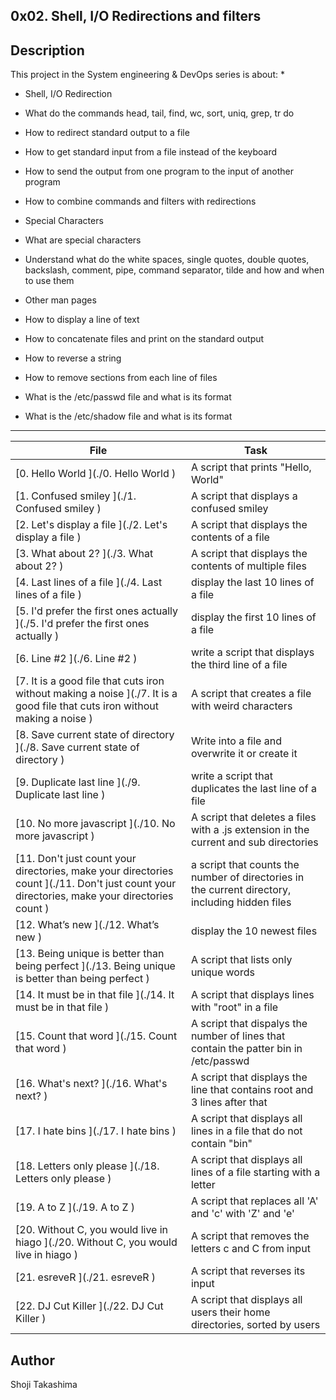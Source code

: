 0x02. Shell, I/O Redirections and filters
---
## Description

This project in the System engineering & DevOps series is about:
*  

*  Shell, I/O Redirection

*  What do the commands head, tail, find, wc, sort, uniq, grep, tr do

*  How to redirect standard output to a file

*  How to get standard input from a file instead of the keyboard

*  How to send the output from one program to the input of another program

*  How to combine commands and filters with redirections

*  Special Characters

*  What are special characters

*  Understand what do the white spaces, single quotes, double quotes, backslash, comment, pipe, command separator, tilde and how and when to use them

*  Other man pages

*  How to display a line of text

*  How to concatenate files and print on the standard output

*  How to reverse a string

*  How to remove sections from each line of files

*  What is the /etc/passwd file and what is its format

*  What is the /etc/shadow file and what is its format

---
File|Task
---|---
[0. Hello World ](./0. Hello World ) | A script that prints "Hello, World" 
[1. Confused smiley ](./1. Confused smiley ) | A script that displays a confused smiley
[2. Let's display a file ](./2. Let's display a file ) | A script that displays the contents of a file
[3. What about 2? ](./3. What about 2? ) | A script that displays the contents of multiple files
[4. Last lines of a file ](./4. Last lines of a file ) | display the last 10 lines of a file
[5. I'd prefer the first ones actually ](./5. I'd prefer the first ones actually ) | display the first 10 lines of a file
[6. Line #2 ](./6. Line #2 ) | write a script that displays the third line of a file
[7. It is a good file that cuts iron without making a noise ](./7. It is a good file that cuts iron without making a noise ) | A script that creates a file with weird characters
[8. Save current state of directory ](./8. Save current state of directory ) | Write into a file and overwrite it or create it
[9. Duplicate last line ](./9. Duplicate last line ) | write a script that duplicates the last line of a file
[10. No more javascript ](./10. No more javascript ) | A script that deletes a files with a .js extension in the current and sub directories
[11. Don't just count your directories, make your directories count ](./11. Don't just count your directories, make your directories count ) | a script that counts the number of directories in the current directory, including hidden files
[12. What’s new ](./12. What’s new ) | display the 10 newest files
[13. Being unique is better than being perfect ](./13. Being unique is better than being perfect ) | A script that lists only unique words
[14. It must be in that file ](./14. It must be in that file ) | A script that displays lines with "root" in a file
[15. Count that word ](./15. Count that word ) | A script that dispalys the number of lines that contain the patter bin in /etc/passwd
[16. What's next? ](./16. What's next? ) | A script that displays the line that contains root and 3 lines after that
[17. I hate bins ](./17. I hate bins ) | A script that displays all lines in a file that do not contain "bin"
[18. Letters only please ](./18. Letters only please ) | A script that displays all lines of a file starting with a letter
[19. A to Z ](./19. A to Z ) | A script that replaces all 'A' and 'c' with 'Z' and 'e'
[20. Without C, you would live in hiago ](./20. Without C, you would live in hiago ) | A script that removes the letters c and C from input
[21. esreveR ](./21. esreveR ) | A script that reverses its input
[22. DJ Cut Killer ](./22. DJ Cut Killer ) | A script that displays all users their home directories, sorted by users

## Author
 Shoji Takashima
